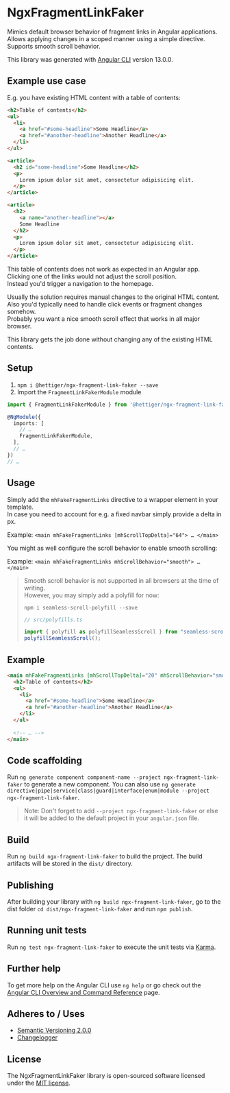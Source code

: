 # NgxFragmentLinkFaker

Mimics default browser behavior of fragment links in Angular applications.\
Allows applying changes in a scoped manner using a simple directive.\
Supports smooth scroll behavior.

This library was generated with [Angular CLI](https://github.com/angular/angular-cli) version 13.0.0.

## Example use case

E.g. you have existing HTML content with a table of contents:

```html
<h2>Table of contents</h2>
<ul>
  <li>
    <a href="#some-headline">Some Headline</a>
    <a href="#another-headline">Another Headline</a>
  </li>
</ul>

<article>
  <h2 id="some-headline">Some Headline</h2>
  <p>
    Lorem ipsum dolor sit amet, consectetur adipisicing elit.
  </p>
</article>

<article>
  <h2>
    <a name="another-headline"></a>
    Some Headline
  </h2>
  <p>
    Lorem ipsum dolor sit amet, consectetur adipisicing elit.
  </p>
</article>
```

This table of contents does not work as expected in an Angular app.\
Clicking one of the links would not adjust the scroll position.\
Instead you'd trigger a navigation to the homepage.

Usually the solution requires manual changes to the original HTML content.\
Also you'd typically need to handle click events or fragment changes somehow.\
Probably you want a nice smooth scroll effect that works in all major browser.

This library gets the job done without changing any of the existing HTML contents.

## Setup

1. `npm i @hettiger/ngx-fragment-link-faker --save`
2. Import the `FragmentLinkFakerModule` module

```ts
import { FragmentLinkFakerModule } from '@hettiger/ngx-fragment-link-faker';

@NgModule({
  imports: [
    // …
    FragmentLinkFakerModule,
  ],
  // …
})
// …
```

## Usage

Simply add the `mhFakeFragmentLinks` directive to a wrapper element in your template.\
In case you need to account for e.g. a fixed navbar simply provide a delta in px.

Example: `<main mhFakeFragmentLinks [mhScrollTopDelta]="64"> … </main>`

You might as well configure the scroll behavior to enable smooth scrolling:

Example: `<main mhFakeFragmentLinks mhScrollBehavior="smooth"> … </main>`

> Smooth scroll behavior is not supported in all browsers at the time of writing.\
> However, you may simply add a polyfill for now:
> 
> `npm i seamless-scroll-polyfill --save`
> 
> ```ts
> // src/polyfills.ts
> 
> import { polyfill as polyfillSeamlessScroll } from "seamless-scroll-polyfill";
> polyfillSeamlessScroll();
> ```

## Example

```html
<main mhFakeFragmentLinks [mhScrollTopDelta]="20" mhScrollBehavior="smooth">
  <h2>Table of contents</h2>
  <ul>
    <li>
      <a href="#some-headline">Some Headline</a>
      <a href="#another-headline">Another Headline</a>
    </li>
  </ul>
  
  <!-- … -->
</main>
```

## Code scaffolding

Run `ng generate component component-name --project ngx-fragment-link-faker` to generate a new component. You can also use `ng generate directive|pipe|service|class|guard|interface|enum|module --project ngx-fragment-link-faker`.
> Note: Don't forget to add `--project ngx-fragment-link-faker` or else it will be added to the default project in your `angular.json` file. 

## Build

Run `ng build ngx-fragment-link-faker` to build the project. The build artifacts will be stored in the `dist/` directory.

## Publishing

After building your library with `ng build ngx-fragment-link-faker`, go to the dist folder `cd dist/ngx-fragment-link-faker` and run `npm publish`.

## Running unit tests

Run `ng test ngx-fragment-link-faker` to execute the unit tests via [Karma](https://karma-runner.github.io).

## Further help

To get more help on the Angular CLI use `ng help` or go check out the [Angular CLI Overview and Command Reference](https://angular.io/cli) page.

## Adheres to / Uses

- [Semantic Versioning 2.0.0](https://semver.org)
- [Changelogger](https://churchtools.github.io/changelogger/)

## License

The NgxFragmentLinkFaker library is open-sourced software licensed under the [MIT license](https://opensource.org/licenses/MIT).
